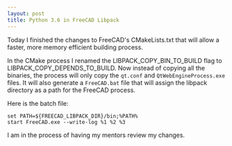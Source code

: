 ```yaml
---
layout: post
title: Python 3.6 in FreeCAD Libpack
---
```


Today I finished the changes to FreeCAD's CMakeLists.txt that will allow a faster, more memory efficient building process.

In the CMake process I renamed the LIBPACK_COPY_BIN_TO_BUILD flag to LIBPACK_COPY_DEPENDS_TO_BUILD. Now instead of copying all the binaries, the process will only copy the `qt.conf` and `QtWebEngineProcess.exe` files. It will also generate a `FreeCAD.bat` file that will assign the libpack directory as a path for the FreeCAD process.

Here is the batch file:

```batch
set PATH=${FREECAD_LIBPACK_DIR}/bin;%PATH%
start FreeCAD.exe --write-log %1 %2 %3
```

I am in the process of having my mentors review my changes.